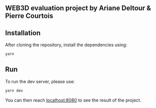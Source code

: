## WEB3D evaluation project by Ariane Deltour & Pierre Courtois

## Installation

After cloning the repository, install the dependencies using:

```sh
yarn
```

## Run

To run the dev server, please use:

```sh
yarn dev
```

You can then reach [localhost:8080](localhost:8080) to see the
result of the project.
